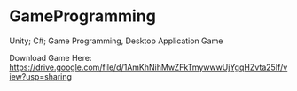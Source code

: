 # GameProgramming
Unity; C#; Game Programming, Desktop Application Game

Download Game Here:
https://drive.google.com/file/d/1AmKhNihMwZFkTmywwwUjYgqHZvta25If/view?usp=sharing
